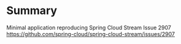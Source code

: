 # Summary 
Minimal application reproducing Spring Cloud Stream Issue 2907
https://github.com/spring-cloud/spring-cloud-stream/issues/2907
